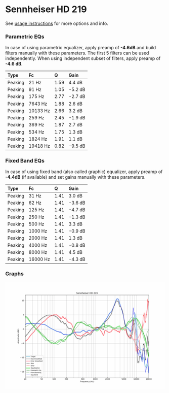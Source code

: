 # Sennheiser HD 219
See [usage instructions](https://github.com/jaakkopasanen/AutoEq#usage) for more options and info.

### Parametric EQs
In case of using parametric equalizer, apply preamp of **-4.6dB** and build filters manually
with these parameters. The first 5 filters can be used independently.
When using independent subset of filters, apply preamp of **-4.6 dB**.

| Type    | Fc       |    Q | Gain    |
|:--------|:---------|:-----|:--------|
| Peaking | 21 Hz    | 1.59 | 4.4 dB  |
| Peaking | 91 Hz    | 1.05 | -5.2 dB |
| Peaking | 175 Hz   | 2.77 | -2.7 dB |
| Peaking | 7643 Hz  | 1.88 | 2.6 dB  |
| Peaking | 10133 Hz | 2.66 | 3.2 dB  |
| Peaking | 259 Hz   | 2.45 | -1.9 dB |
| Peaking | 369 Hz   | 1.87 | 2.7 dB  |
| Peaking | 534 Hz   | 1.75 | 1.3 dB  |
| Peaking | 1824 Hz  | 1.91 | 1.1 dB  |
| Peaking | 19418 Hz | 0.82 | -9.5 dB |

### Fixed Band EQs
In case of using fixed band (also called graphic) equalizer, apply preamp of **-4.4dB**
(if available) and set gains manually with these parameters.

| Type    | Fc       |    Q | Gain    |
|:--------|:---------|:-----|:--------|
| Peaking | 31 Hz    | 1.41 | 3.0 dB  |
| Peaking | 62 Hz    | 1.41 | -3.6 dB |
| Peaking | 125 Hz   | 1.41 | -4.7 dB |
| Peaking | 250 Hz   | 1.41 | -1.3 dB |
| Peaking | 500 Hz   | 1.41 | 3.3 dB  |
| Peaking | 1000 Hz  | 1.41 | -0.9 dB |
| Peaking | 2000 Hz  | 1.41 | 1.3 dB  |
| Peaking | 4000 Hz  | 1.41 | -0.8 dB |
| Peaking | 8000 Hz  | 1.41 | 4.5 dB  |
| Peaking | 16000 Hz | 1.41 | -4.3 dB |

### Graphs
![](./Sennheiser%20HD%20219.png)